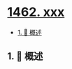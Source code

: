 # [1462. xxx](https://github.com/Tdahuyou/TNotes.leetcode/tree/main/notes/1462.%20xxx)

<!-- region:toc -->

- [1. 📝 概述](#1--概述)

<!-- endregion:toc -->

## 1. 📝 概述
